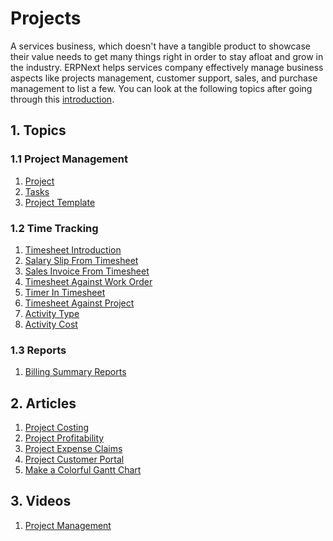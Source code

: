 <!-- add-breadcrumbs -->
# Projects

A services business, which doesn't have a tangible product to showcase their value needs to get many things right in order to stay afloat and grow in the industry. ERPNext helps services company effectively manage business aspects like projects management, customer support, sales, and purchase management to list a few. You can look at the following topics after going through this [introduction](/docs/user/manual/en/projects/introduction).


## 1. Topics
### 1.1 Project Management
1. [Project](/docs/user/manual/en/projects/project)
1. [Tasks](/docs/user/manual/en/projects/tasks)
1. [Project Template](/docs/user/manual/en/projects/project-template)

### 1.2 Time Tracking
1. [Timesheet Introduction](/docs/user/manual/en/projects/timesheet-intro/)
1. [Salary Slip From Timesheet](/docs/user/manual/en/projects/salary-slip-from-timesheet)
1. [Sales Invoice From Timesheet](/docs/user/manual/en/projects/sales-invoice-from-timesheet)
1. [Timesheet Against Work Order](/docs/user/manual/en/projects/timesheet-against-work-order)
1. [Timer In Timesheet](/docs/user/manual/en/projects/timer-in-timesheet)
1. [Timesheet Against Project](/docs/user/manual/en/projects/timesheet-against-project)
1. [Activity Type](/docs/user/manual/en/projects/activity-type)
1. [Activity Cost](/docs/user/manual/en/projects/activity-cost)

### 1.3 Reports
1. [Billing Summary Reports](/docs/user/manual/en/projects/reports/billing_summary_reports)

## 2. Articles
1. [Project Costing](/docs/user/manual/en/projects/articles/project-costing)
1. [Project Profitability](/docs/user/manual/en/projects/project-profitability)
1. [Project Expense Claims](/docs/user/manual/en/projects/project-expense-claims)
1. [Project Customer Portal](/docs/user/manual/en/projects/project-customer-portal)
1. [Make a Colorful Gantt Chart](/docs/user/manual/en/projects/articles/make-a-colorful-gantt-chart)

## 3. Videos
1. [Project Management](/docs/user/videos/learn/project-and-task.html)

